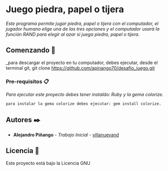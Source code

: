 # Juego piedra, papel o tijera

_Este programa permite jugar piedra, papel o tijera con el computador, el jugador humano elige una de las tres opciones y el computador usará la función RAND para elegir al azar si juega piedra, papel o tijera._

## Comenzando 🚀

_para descargar el proyecto en tu computador, debes ejecutar, desde el terminal git, git clone https://github.com/apinango70/desafio_juego.git

 
### Pre-requisitos 📋

_Para ejecutar este proyecto debes tener instaldo: Ruby y la gema colorize._

```
para instalar la gema colorize debes ejecutar: gem install colorize.
```

## Autores ✒️


* **Alejandro Piñango** - *Trabajo Inicial* - [villanuevand](https://github.com/villanuevand)


## Licencia 📄

Este proyecto está bajo la Licencia GNU

